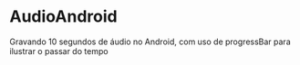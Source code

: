 # AudioAndroid
Gravando 10 segundos de áudio no Android, com uso de progressBar para ilustrar o passar do tempo
